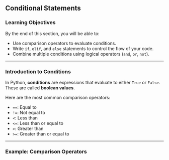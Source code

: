 ## Conditional Statements

### Learning Objectives
By the end of this section, you will be able to:
- Use comparison operators to evaluate conditions.
- Write `if`, `elif`, and `else` statements to control the flow of your code.
- Combine multiple conditions using logical operators (`and`, `or`, `not`).

---

### Introduction to Conditions
In Python, **conditions** are expressions that evaluate to either `True` or `False`. These are called **boolean values**.

Here are the most common comparison operators:
- `==`: Equal to
- `!=`: Not equal to
- `<`: Less than
- `<=`: Less than or equal to
- `>`: Greater than
- `>=`: Greater than or equal to

---

### Example: Comparison Operators